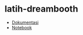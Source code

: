# latih-dreambooth

- [Dokumentasi](https://github.com/laserine32/latih-dreambooth/blob/main/dokumentasi.md)
- [Notebook](https://colab.research.google.com/github/laserine32/latih-dreambooth/blob/main/Fast_DreamBooth.ipynb)
